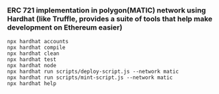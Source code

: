### ERC 721 implementation in polygon(MATIC) network using Hardhat (like Truffle, provides a suite of tools that help make development on Ethereum easier)



```shell
npx hardhat accounts
npx hardhat compile
npx hardhat clean
npx hardhat test
npx hardhat node
npx hardhat run scripts/deploy-script.js --network matic
npx hardhat run scripts/mint-script.js --network matic
npx hardhat help
```
